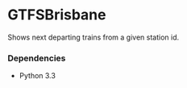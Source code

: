 GTFSBrisbane
============

Shows next departing trains from a given station id.

### Dependencies

* Python 3.3

